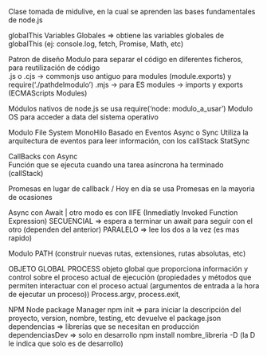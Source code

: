 Clase tomada de midulive, en la cual se aprenden las bases fundamentales de node.js

globalThis
Variables Globales => obtiene las variables globales de globalThis (ej: console.log, fetch, Promise, Math, etc)

Patron de diseño Modulo para separar el código en diferentes ficheros, para reutilización de código   
.js o .cjs -> commonjs uso antiguo para modules (module.exports) y require(‘./pathdelmodulo’) 
.mjs -> para ES modules -> imports y exports   (ECMAScripts Modules)

Módulos nativos de node.js
  se usa require(‘node: modulo_a_usar’)
Modulo OS para acceder a data del sistema operativo
 

Modulo File System  MonoHilo Basado en Eventos Async o Sync
Utiliza la arquitectura de eventos para leer información, con los callStack
StatSync
 
CallBacks  con Async  
Función que se ejecuta cuando una tarea asíncrona ha terminado (callStack)
 
Promesas en lugar de callback  / Hoy en día se usa Promesas en la mayoria de ocasiones
 
Async con Await  | otro modo es con IIFE (Inmediatly Invoked Function Expression) 
  SECUENCIAL => espera a terminar un await para seguir con el otro (dependen del anterior)
  PARALELO => lee los dos a la vez  (es mas rapido)  
 
Modulo PATH  (construir nuevas rutas, extensiones, rutas absolutas, etc)
 
OBJETO GLOBAL PROCESS
objeto global que proporciona información y control sobre el proceso actual de ejecución (propiedades y métodos que permiten interactuar con el proceso actual (argumentos de entrada a la hora de ejecutar un proceso))
Process.argv,  process.exit,
 
NPM Node package Manager 
npm init => para iniciar la descripción del proyecto, version, nombre, testing, etc  devuelve el package.json
  dependencias => librerías que se necesitan en producción
  dependenciasDev => solo en desarrollo   npm install  nombre_libreria -D  (la D le indica que solo es de desarrollo)
